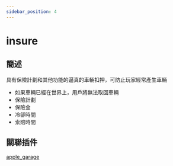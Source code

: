 ```yaml
---
sidebar_position: 4
---
```


# insure

## 簡述

具有保險計劃和其他功能的逼真的車輛扣押，可防止玩家經常產生車輛
- 如果車輛已經在世界上，用戶將無法取回車輛
- 保險計劃
- 保險金
- 冷卻時間
- 索賠時間

## 關聯插件

[apple_garage](./)